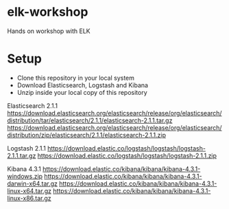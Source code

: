 # elk-workshop
Hands on workshop with ELK

# Setup
- Clone this repository in your local system
- Download Elasticsearch, Logstash and Kibana
- Unzip inside your local copy of this repository

Elasticsearch 2.1.1
https://download.elasticsearch.org/elasticsearch/release/org/elasticsearch/distribution/tar/elasticsearch/2.1.1/elasticsearch-2.1.1.tar.gz
https://download.elasticsearch.org/elasticsearch/release/org/elasticsearch/distribution/zip/elasticsearch/2.1.1/elasticsearch-2.1.1.zip

Logstash 2.1.1
https://download.elastic.co/logstash/logstash/logstash-2.1.1.tar.gz
https://download.elastic.co/logstash/logstash/logstash-2.1.1.zip

Kibana 4.3.1
https://download.elastic.co/kibana/kibana/kibana-4.3.1-windows.zip
https://download.elastic.co/kibana/kibana/kibana-4.3.1-darwin-x64.tar.gz
https://download.elastic.co/kibana/kibana/kibana-4.3.1-linux-x64.tar.gz
https://download.elastic.co/kibana/kibana/kibana-4.3.1-linux-x86.tar.gz